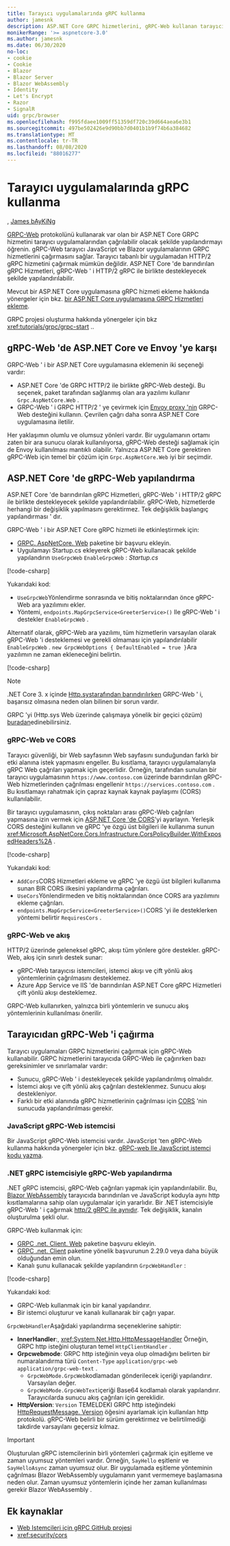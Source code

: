 ```yaml
---
title: Tarayıcı uygulamalarında gRPC kullanma
author: jamesnk
description: ASP.NET Core GRPC hizmetlerini, gRPC-Web kullanan tarayıcı uygulamalarından çağrılabilir olacak şekilde nasıl yapılandıracağınızı öğrenin.
monikerRange: '>= aspnetcore-3.0'
ms.author: jamesnk
ms.date: 06/30/2020
no-loc:
- cookie
- Cookie
- Blazor
- Blazor Server
- Blazor WebAssembly
- Identity
- Let's Encrypt
- Razor
- SignalR
uid: grpc/browser
ms.openlocfilehash: f995fdaee1009ff51359df720c39d664aea6e3b1
ms.sourcegitcommit: 497be502426e9d90bb7d0401b1b9f74b6a384682
ms.translationtype: MT
ms.contentlocale: tr-TR
ms.lasthandoff: 08/08/2020
ms.locfileid: "88016277"
---
```

# <a name="use-grpc-in-browser-apps"></a>Tarayıcı uygulamalarında gRPC kullanma

, [James bAyKiNg](https://twitter.com/jamesnk)

 [GRPC-Web](https://github.com/grpc/grpc/blob/2a388793792cc80944334535b7c729494d209a7e/doc/PROTOCOL-WEB.md) protokolünü kullanarak var olan bir ASP.NET Core GRPC hizmetini tarayıcı uygulamalarından çağrılabilir olacak şekilde yapılandırmayı öğrenin. gRPC-Web tarayıcı JavaScript ve Blazor uygulamalarının GRPC hizmetlerini çağırmasını sağlar. Tarayıcı tabanlı bir uygulamadan HTTP/2 gRPC hizmetini çağırmak mümkün değildir. ASP.NET Core 'de barındırılan gRPC Hizmetleri, gRPC-Web ' i HTTP/2 gRPC ile birlikte destekleyecek şekilde yapılandırılabilir.


Mevcut bir ASP.NET Core uygulamasına gRPC hizmeti ekleme hakkında yönergeler için bkz. [bir ASP.NET Core uygulamasına GRPC Hizmetleri ekleme](xref:grpc/aspnetcore#add-grpc-services-to-an-aspnet-core-app).

GRPC projesi oluşturma hakkında yönergeler için bkz <xref:tutorials/grpc/grpc-start> ..

## <a name="grpc-web-in-aspnet-core-vs-envoy"></a>gRPC-Web 'de ASP.NET Core ve Envoy 'ye karşı

GRPC-Web ' i bir ASP.NET Core uygulamasına eklemenin iki seçeneği vardır:

* ASP.NET Core 'de GRPC HTTP/2 ile birlikte gRPC-Web desteği. Bu seçenek, paket tarafından sağlanmış olan ara yazılımı kullanır `Grpc.AspNetCore.Web` .
* GRPC-Web ' i GRPC HTTP/2 ' ye çevirmek için [Envoy proxy 'nin](https://www.envoyproxy.io/) GRPC-Web desteğini kullanın. Çevrilen çağrı daha sonra ASP.NET Core uygulamasına iletilir.

Her yaklaşımın olumlu ve olumsuz yönleri vardır. Bir uygulamanın ortamı zaten bir ara sunucu olarak kullanılıyorsa, gRPC-Web desteği sağlamak için de Envoy kullanılması mantıklı olabilir. Yalnızca ASP.NET Core gerektiren gRPC-Web için temel bir çözüm için `Grpc.AspNetCore.Web` iyi bir seçimdir.

## <a name="configure-grpc-web-in-aspnet-core"></a>ASP.NET Core 'de gRPC-Web yapılandırma

ASP.NET Core 'de barındırılan gRPC Hizmetleri, gRPC-Web ' i HTTP/2 gRPC ile birlikte destekleyecek şekilde yapılandırılabilir. gRPC-Web, hizmetlerde herhangi bir değişiklik yapılmasını gerektirmez. Tek değişiklik başlangıç yapılandırması ' dır.

GRPC-Web ' i bir ASP.NET Core gRPC hizmeti ile etkinleştirmek için:

* [GRPC. AspNetCore. Web](https://www.nuget.org/packages/Grpc.AspNetCore.Web) paketine bir başvuru ekleyin.
* Uygulamayı Startup.cs ekleyerek gRPC-Web kullanacak şekilde yapılandırın `UseGrpcWeb` `EnableGrpcWeb` : *Startup.cs*

[!code-csharp[](~/grpc/browser/sample/Startup.cs?name=snippet_1&highlight=10,14)]

Yukarıdaki kod:

* `UseGrpcWeb`Yönlendirme sonrasında ve bitiş noktalarından önce gRPC-Web ara yazılımını ekler.
* Yöntemi, `endpoints.MapGrpcService<GreeterService>()` Ile gRPC-Web ' i destekler `EnableGrpcWeb` . 

Alternatif olarak, gRPC-Web ara yazılımı, tüm hizmetlerin varsayılan olarak gRPC-Web 'i desteklemesi ve gerekli olmaması için yapılandırılabilir `EnableGrpcWeb` . `new GrpcWebOptions { DefaultEnabled = true }`Ara yazılımın ne zaman ekleneceğini belirtin.

[!code-csharp[](~/grpc/browser/sample/AllServicesSupportExample_Startup.cs?name=snippet_1&highlight=12)]

> [!NOTE]
> .NET Core 3. x içinde [Http.systarafından barındırılırken](xref:fundamentals/servers/httpsys) GRPC-Web ' i, başarısız olmasına neden olan bilinen bir sorun vardır.
>
> GRPC 'yi (Http.sys Web üzerinde çalışmaya yönelik bir geçici çözüm) [buradan](https://github.com/grpc/grpc-dotnet/issues/853#issuecomment-610078202)edinebilirsiniz.

### <a name="grpc-web-and-cors"></a>gRPC-Web ve CORS

Tarayıcı güvenliği, bir Web sayfasının Web sayfasını sunduğundan farklı bir etki alanına istek yapmasını engeller. Bu kısıtlama, tarayıcı uygulamalarıyla gRPC Web çağrıları yapmak için geçerlidir. Örneğin, tarafından sunulan bir tarayıcı uygulamasının `https://www.contoso.com` üzerinde barındırılan gRPC-Web hizmetlerinden çağrılması engellenir `https://services.contoso.com` . Bu kısıtlamayı rahatmak için çapraz kaynak kaynak paylaşımı (CORS) kullanılabilir.

Bir tarayıcı uygulamasının, çıkış noktaları arası gRPC-Web çağrıları yapmasına izin vermek için [ASP.NET Core 'de CORS](xref:security/cors)'yi ayarlayın. Yerleşik CORS desteğini kullanın ve gRPC 'ye özgü üst bilgileri ile kullanıma sunun <xref:Microsoft.AspNetCore.Cors.Infrastructure.CorsPolicyBuilder.WithExposedHeaders%2A> .

[!code-csharp[](~/grpc/browser/sample/CORS_Startup.cs?name=snippet_1&highlight=5-11,19,24)]

Yukarıdaki kod:

* `AddCors`CORS Hizmetleri ekleme ve gRPC 'ye özgü üst bilgileri kullanıma sunan BIR CORS ilkesini yapılandırma çağrıları.
* `UseCors`Yönlendirmeden ve bitiş noktalarından önce CORS ara yazılımını ekleme çağrıları.
* `endpoints.MapGrpcService<GreeterService>()`CORS 'yi ile desteklerken yöntemi belirtir `RequiresCors` .

### <a name="grpc-web-and-streaming"></a>gRPC-Web ve akış

HTTP/2 üzerinde geleneksel gRPC, akışı tüm yönlere göre destekler. gRPC-Web, akış için sınırlı destek sunar:

* gRPC-Web tarayıcısı istemcileri, istemci akışı ve çift yönlü akış yöntemlerinin çağrılmasını desteklemez.
* Azure App Service ve IIS 'de barındırılan ASP.NET Core gRPC Hizmetleri çift yönlü akışı desteklemez.

GRPC-Web kullanırken, yalnızca birli yöntemlerin ve sunucu akış yöntemlerinin kullanılması önerilir.

## <a name="call-grpc-web-from-the-browser"></a>Tarayıcıdan gRPC-Web 'i çağırma

Tarayıcı uygulamaları GRPC hizmetlerini çağırmak için gRPC-Web kullanabilir. GRPC hizmetlerini tarayıcıda GRPC-Web ile çağırırken bazı gereksinimler ve sınırlamalar vardır:

* Sunucu, gRPC-Web ' i destekleyecek şekilde yapılandırılmış olmalıdır.
* İstemci akışı ve çift yönlü akış çağrıları desteklenmez. Sunucu akışı destekleniyor.
* Farklı bir etki alanında gRPC hizmetlerinin çağrılması için [CORS](xref:security/cors) 'nin sunucuda yapılandırılması gerekir.

### <a name="javascript-grpc-web-client"></a>JavaScript gRPC-Web istemcisi

Bir JavaScript gRPC-Web istemcisi vardır. JavaScript 'ten gRPC-Web kullanma hakkında yönergeler için bkz. [gRPC-web Ile JavaScript istemci kodu yazma](https://github.com/grpc/grpc-web/tree/master/net/grpc/gateway/examples/helloworld#write-client-code).

### <a name="configure-grpc-web-with-the-net-grpc-client"></a>.NET gRPC istemcisiyle gRPC-Web yapılandırma

.NET gRPC istemcisi, gRPC-Web çağrıları yapmak için yapılandırılabilir. Bu, [Blazor WebAssembly](xref:blazor/index#blazor-webassembly) tarayıcıda barındırılan ve JavaScript koduyla aynı http kısıtlamalarına sahip olan uygulamalar için yararlıdır. Bir .NET istemcisiyle gRPC-Web ' i çağırmak [http/2 gRPC ile aynıdır](xref:grpc/client). Tek değişiklik, kanalın oluşturulma şekli olur.

GRPC-Web kullanmak için:

* [GRPC .net. Client. Web](https://www.nuget.org/packages/Grpc.Net.Client.Web) paketine başvuru ekleyin.
* [GRPC .net. Client](https://www.nuget.org/packages/Grpc.Net.Client) paketine yönelik başvurunun 2.29.0 veya daha büyük olduğundan emin olun.
* Kanalı şunu kullanacak şekilde yapılandırın `GrpcWebHandler` :

[!code-csharp[](~/grpc/browser/sample/Handler.cs?name=snippet_1)]

Yukarıdaki kod:

* GRPC-Web kullanmak için bir kanal yapılandırır.
* Bir istemci oluşturur ve kanalı kullanarak bir çağrı yapar.

`GrpcWebHandler`Aşağıdaki yapılandırma seçeneklerine sahiptir:

* **InnerHandler**:, <xref:System.Net.Http.HttpMessageHandler> Örneğin, GRPC http isteğini oluşturan temel `HttpClientHandler` .
* **Grpcwebmode**: GRPC http isteğinin veya olup olmadığını belirten bir numaralandırma türü `Content-Type` `application/grpc-web` `application/grpc-web-text` .
    * `GrpcWebMode.GrpcWeb`kodlamadan gönderilecek içeriği yapılandırır. Varsayılan değer.
    * `GrpcWebMode.GrpcWebText`içeriği Base64 kodlamalı olarak yapılandırır. Tarayıcılarda sunucu akış çağrıları için gereklidir.
* **HttpVersion**: `Version` TEMELDEKI GRPC http isteğindeki [HttpRequestMessage. Version](xref:System.Net.Http.HttpRequestMessage.Version) öğesini ayarlamak için kullanılan http protokolü. gRPC-Web belirli bir sürüm gerektirmez ve belirtilmediği takdirde varsayılanı geçersiz kılmaz.

> [!IMPORTANT]
> Oluşturulan gRPC istemcilerinin birli yöntemleri çağırmak için eşitleme ve zaman uyumsuz yöntemleri vardır. Örneğin, `SayHello` eşitlenir ve `SayHelloAsync` zaman uyumsuz olur. Bir uygulamada eşitleme yönteminin çağrılması Blazor WebAssembly uygulamanın yanıt vermemeye başlamasına neden olur. Zaman uyumsuz yöntemlerin içinde her zaman kullanılması gerekir Blazor WebAssembly .

## <a name="additional-resources"></a>Ek kaynaklar

* [Web Istemcileri için gRPC GitHub projesi](https://github.com/grpc/grpc-web)
* <xref:security/cors>

